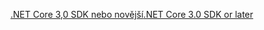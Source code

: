 [<span data-ttu-id="92598-101">.NET Core 3,0 SDK nebo novější</span><span class="sxs-lookup"><span data-stu-id="92598-101">.NET Core 3.0 SDK or later</span></span>](https://dotnet.microsoft.com/download/dotnet-core/3.0)

